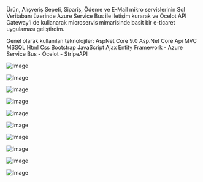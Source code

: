 Ürün, Alışveriş Sepeti, Sipariş, Ödeme ve E-Mail mikro servislerinin Sql Veritabanı üzerinde Azure Service Bus ile iletişim kurarak ve Ocelot API Gateway'i de kullanarak 
microservis mimarisinde basit bir e-ticaret uygulaması geliştirdim. 

Genel olarak kullanılan teknolojiler:
AspNet Core 9.0 Asp.Net Core Api MVC MSSQL Html Css Bootstrap JavaScript Ajax Entity Framework - Azure Service Bus -  Ocelot - StripeAPI



![Image](https://github.com/user-attachments/assets/27c2fadb-2773-4558-a079-a884d8158f68)

![Image](https://github.com/user-attachments/assets/28d19127-349d-4320-a719-428e1d6ac9e1)

![Image](https://github.com/user-attachments/assets/ea4b7add-bc8d-409c-89df-40c213a281e5)

![Image](https://github.com/user-attachments/assets/2374074b-4d71-48f4-97b2-bdf523eddc30)

![Image](https://github.com/user-attachments/assets/fa7e164a-6cac-43f3-833b-1f1031a72caa)

![Image](https://github.com/user-attachments/assets/b0d9b2d1-90b3-4503-abf7-22af1b1c4197)

![Image](https://github.com/user-attachments/assets/1eb68d55-9d4f-4b09-b858-63d2060ac1b0)

![Image](https://github.com/user-attachments/assets/673ad437-146c-4f07-8539-036c061d59f0)

![Image](https://github.com/user-attachments/assets/e23f190f-c029-493a-9b68-520ee2babcb5)

![Image](https://github.com/user-attachments/assets/40e1c1d0-8bcf-4d18-bf9e-16adccd1fe10)
